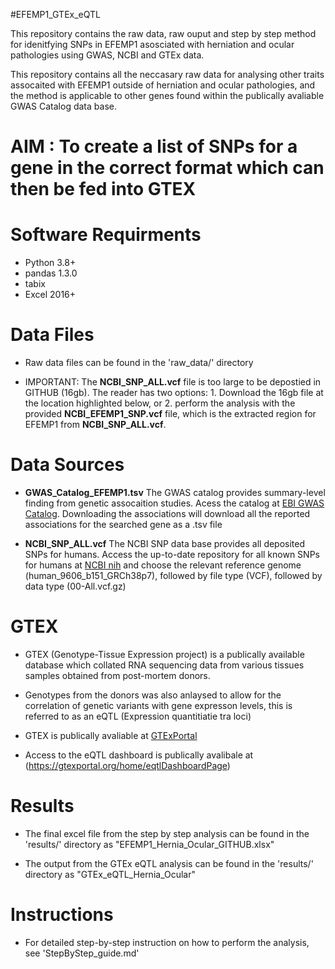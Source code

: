 #EFEMP1_GTEx_eQTL 

This repository contains the raw data, raw ouput and step by step method for idenitfying SNPs in EFEMP1 asosciated with herniation and ocular pathologies using GWAS, NCBI and GTEx data.


This repository contains all the neccasary raw data for analysing other traits assocaited with EFEMP1 outside of herniation and ocular pathologies, and the method is applicable to other genes found within the publically avaliable GWAS Catalog data base. 


# AIM : To create a list of SNPs for a gene in the correct format which can then be fed into GTEX 


# Software Requirments 
- Python 3.8+
- pandas 1.3.0
- tabix 
- Excel 2016+ 


# Data Files 

- Raw data files can be found in the 'raw_data/' directory 

- IMPORTANT: The **NCBI_SNP_ALL.vcf** file is too large to be depostied in GITHUB (16gb). The reader has two options: 1. Download the 16gb file at the location highlighted below, or 2. perform the analysis with the provided **NCBI_EFEMP1_SNP.vcf** file, which is the extracted region for EFEMP1 from **NCBI_SNP_ALL.vcf**. 



# Data Sources 

- **GWAS_Catalog_EFEMP1.tsv** The GWAS catalog provides summary-level finding from genetic assocaition studies. Acess the catalog at [EBI GWAS Catalog](https://www.ebi.ac.uk/gwas/). Downloading the associations will download all the reported associations for the searched gene as a .tsv file

- **NCBI_SNP_ALL.vcf** The NCBI SNP data base provides all deposited SNPs for humans. Access the up-to-date repository for all known SNPs for humans at [NCBI nih](https://ftp.ncbi.nih.gov/snp/organisms/) and choose the relevant reference genome (human_9606_b151_GRCh38p7), followed by file type (VCF), followed by data type (00-All.vcf.gz)


# GTEX 

- GTEX (Genotype-Tissue Expression project) is a publically available database which collated RNA sequencing data from various tissues samples obtained from post-mortem donors. 

- Genotypes from the donors was also anlaysed to allow for the correlation of genetic variants with gene expresson levels, this is referred to as an eQTL (Expression quantitiatie tra loci)

- GTEX is publically avaliable at [GTExPortal](https://gtexportal.org/home/) 

- Access to the eQTL dashboard is publically avalibale at (https://gtexportal.org/home/eqtlDashboardPage) 


# Results 

- The final excel file from the step by step analysis can be found in the 'results/' directory as "EFEMP1_Hernia_Ocular_GITHUB.xlsx"

- The output from the GTEx eQTL analysis can be found in the 'results/' directory as "GTEx_eQTL_Hernia_Ocular"

# Instructions

- For detailed step-by-step instruction on how to perform the analysis, see 'StepByStep_guide.md' 
